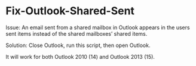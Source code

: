 Fix-Outlook-Shared-Sent
=======================

Issue: An email sent from a shared mailbox in Outlook appears in the users sent items instead of the shared mailboxes’ shared items.

Solution: Close Outlook, run this script, then open Outlook.

It will work for both Outlook 2010 (14) and Outlook 2013 (15).
